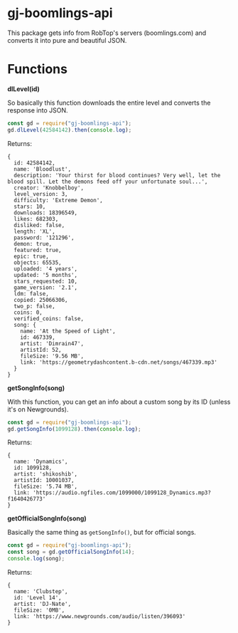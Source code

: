 ﻿# gj-boomlings-api

This package gets info from RobTop's servers (boomlings.com) and converts it into pure and beautiful JSON.

# Functions

**dlLevel(id)**

So basically this function downloads the entire level and converts the response into JSON.

```js
const gd = require("gj-boomlings-api");
gd.dlLevel(42584142).then(console.log);
```

Returns:

```
{
  id: 42584142,
  name: 'Bloodlust',
  description: 'Your thirst for blood continues? Very well, let the blood spill. Let the demons feed off your unfortunate soul...',
  creator: 'Knobbelboy',
  level_version: 3,
  difficulty: 'Extreme Demon',
  stars: 10,
  downloads: 18396549,
  likes: 682303,
  disliked: false,
  length: 'XL',
  password: '121296',
  demon: true,
  featured: true,
  epic: true,
  objects: 65535,
  uploaded: '4 years',
  updated: '5 months',
  stars_requested: 10,
  game_version: '2.1',
  ldm: false,
  copied: 25066306,
  two_p: false,
  coins: 0,
  verified_coins: false,
  song: {
    name: 'At the Speed of Light',
    id: 467339,
    artist: 'Dimrain47',
    artistId: 52,
    fileSize: '9.56 MB',
    link: 'https://geometrydashcontent.b-cdn.net/songs/467339.mp3'
  }
}
```

**getSongInfo(song)**

With this function, you can get an info about a custom song by its ID (unless it's on Newgrounds).

```js
const gd = require("gj-boomlings-api");
gd.getSongInfo(1099128).then(console.log);
```

Returns:

```
{
  name: 'Dynamics',
  id: 1099128,
  artist: 'shikoshib',
  artistId: 10001037,
  fileSize: '5.74 MB',
  link: 'https://audio.ngfiles.com/1099000/1099128_Dynamics.mp3?f1640426773'
}
```

**getOfficialSongInfo(song)**

Basically the same thing as ```getSongInfo()```, but for official songs.

```js
const gd = require("gj-boomlings-api");
const song = gd.getOfficialSongInfo(14);
console.log(song);
```

Returns:

```
{
  name: 'Clubstep',
  id: 'Level 14',
  artist: 'DJ-Nate',
  fileSize: '0MB',
  link: 'https://www.newgrounds.com/audio/listen/396093'
}
```
